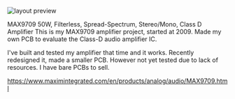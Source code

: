 ![layout preview](https://github.com/rfsparkling/blob/master/MAX9709_Amplifier_PCB/MAX9709_screenshot.png)

MAX9709 50W, Filterless, Spread-Spectrum, Stereo/Mono, Class D Amplifier
This is my MAX9709 amplifier project, started at 2009. Made my own PCB to evaluate the Class-D audio amplifier IC. 

I've built and tested my amplifier that time and it works. Recently redesigned it, made a smaller PCB. However not yet tested due to lack of resources.
I have bare PCBs to sell.

https://www.maximintegrated.com/en/products/analog/audio/MAX9709.html
